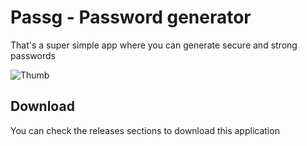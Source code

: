 # Passg - Password generator

That's a super simple app where you can generate secure and strong passwords



![Thumb](https://user-images.githubusercontent.com/86686024/209860154-aaaac409-c4f9-47cc-b81a-7694797370d3.png)


## Download

You can check the releases sections to download this application
